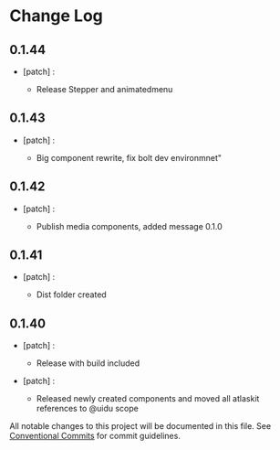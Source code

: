 # Change Log

## 0.1.44
- [patch] :

  - Release Stepper and animatedmenu

## 0.1.43
- [patch] :

  - Big component rewrite, fix bolt dev environmnet"

## 0.1.42
- [patch] :

  - Publish media components, added message 0.1.0

## 0.1.41
- [patch] :

  - Dist folder created

## 0.1.40
- [patch] :

  - Release with build included
- [patch] :

  - Released newly created components and moved all atlaskit references to @uidu scope

All notable changes to this project will be documented in this file.
See [Conventional Commits](https://conventionalcommits.org) for commit guidelines.
